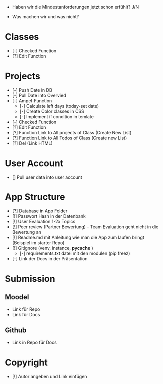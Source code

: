 - Haben wir die Mindestanforderungen jetzt schon erfühlt? J/N

- Was machen wir und was nicht?

# Classes
- [-] Checked Function
- [?] Edit Function

# Projects
- [-] Push Date in DB
- [-] Pull Date into Overvied
- [-] Ampel-Function
  - [-] Calculate left days (today-set date)
  - [-] Create Color classes in CSS
  - [-] Implement if condition in temlate
- [-] Checked Function
- [?] Edit Function
- [?] Function Link to All projects of Class (Create New List)
- [?] Function Link to All Todos of Class (Create new List)
- [?] Del (Link  HTML)

# User Account
- [] Pull user data into user account

# App Structure
- [?] Database in App Folder
- [!] Passwort Hash in der Datenbank
- [!] User Evaluation 1-2x Topics
- [!] Peer review (Partner Bewertung) - Team Evaluation geht nicht in die Bewertung an
- [!] Readme.md mit Anleitung wie man die App zum laufen bringt (Beispiel im starter Repo)
- [!] Gitignore (venv, instance, __pycache__ )
  - [-] requirements.txt datei mit den modulen (pip freez)
- [-] Link der Docs in der Präsentation

# Submission
## Moodel
- Link für Repo
- Link für Docs 
## Github
- Link in Repo für Docs

# Copyright
- [!] Autor angeben und Link einfügen